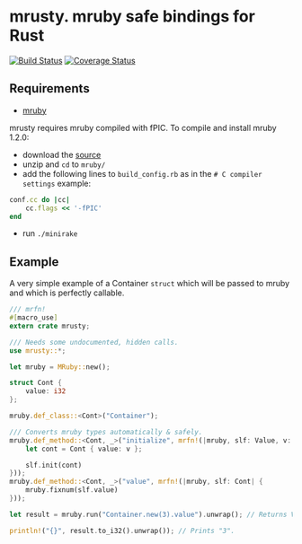 # mrusty. mruby safe bindings for Rust
[![Build Status](https://travis-ci.org/dragostis/mrusty.svg?branch=master)](https://travis-ci.org/dragostis/mrusty)
[![Coverage Status](https://coveralls.io/repos/github/dragostis/mrusty/badge.svg?branch=master)](https://coveralls.io/github/dragostis/mrusty?branch=master)


## Requirements
- [mruby](https://github.com/mruby/mruby)

mrusty requires mruby compiled with fPIC. To compile and install mruby 1.2.0:
- download the [source](https://github.com/mruby/mruby/archive/1.2.0.zip)
- unzip and `cd` to `mruby/`
- add the following lines to `build_config.rb` as in the `# C compiler settings` example:
```ruby
conf.cc do |cc|
    cc.flags << '-fPIC'
end
```
- run `./minirake`

## Example
A very simple example of a Container `struct` which will be passed to mruby and
which is perfectly callable.
```rust
/// mrfn!
#[macro_use]
extern crate mrusty;

/// Needs some undocumented, hidden calls.
use mrusty::*;

let mruby = MRuby::new();

struct Cont {
    value: i32
};

mruby.def_class::<Cont>("Container");

/// Converts mruby types automatically & safely.
mruby.def_method::<Cont, _>("initialize", mrfn!(|mruby, slf: Value, v: i32| { // slf is always Value in initialize().
    let cont = Cont { value: v };

    slf.init(cont)
}));
mruby.def_method::<Cont, _>("value", mrfn!(|mruby, slf: Cont| {
    mruby.fixnum(slf.value)
}));

let result = mruby.run("Container.new(3).value").unwrap(); // Returns Value.

println!("{}", result.to_i32().unwrap()); // Prints "3".
```

